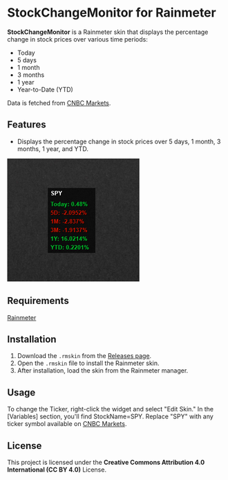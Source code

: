 # StockChangeMonitor for Rainmeter

**StockChangeMonitor** is a Rainmeter skin that displays the percentage change in stock prices over various time periods:  
- Today
- 5 days
- 1 month
- 3 months
- 1 year
- Year-to-Date (YTD)

Data is fetched from [CNBC Markets](https://www.cnbc.com/markets/).

## Features
- Displays the percentage change in stock prices over 5 days, 1 month, 3 months, 1 year, and YTD.

![StockChangeMonitor Screenshot](img.png)

## Requirements

[Rainmeter](https://www.rainmeter.net/)

## Installation

1. Download the `.rmskin` from the [Releases page](https://github.com/SeanLangre/StockChangeMonitor/releases).
2. Open the `.rmskin` file to install the Rainmeter skin.
3. After installation, load the skin from the Rainmeter manager.

## Usage

To change the Ticker, right-click the widget and select "Edit Skin."
In the [Variables] section, you'll find StockName=SPY. Replace "SPY" with any ticker symbol available on [CNBC Markets](https://www.cnbc.com/markets/).

## License

This project is licensed under the **Creative Commons Attribution 4.0 International (CC BY 4.0)** License.
